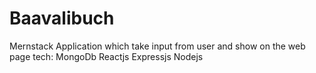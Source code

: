 # Baavalibuch

Mernstack Application which take input from user and show on the web page
tech:
MongoDb
Reactjs
Expressjs
Nodejs

